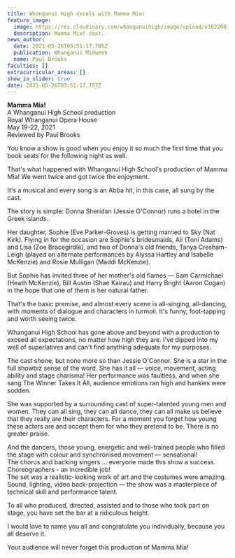 ```yaml
---
title: Whanganui High excels with Mamma Mia!
feature_image:
  image: https://res.cloudinary.com/whanganuihigh/image/upload/v1622001117/News/Cast._chron.jpg
  description: Mamma Mia! cast.
news_author:
  date: 2021-05-26T03:51:17.705Z
  publication: Whanganui Midweek
  name: Paul Brooks
faculties: []
extracurricular_areas: []
show_in_slider: true
date: 2021-05-26T03:51:17.757Z
---
```

**Mamma Mia!**  
A Whanganui High School production  
Royal Whanganui Opera House  
May 19-22, 2021  
Reviewed by Paul Brooks

You know a show is good when you enjoy it so much the first time that you book seats for the following night as well.

That's what happened with Whanganui High School's production of Mamma Mia! We went twice and got twice the enjoyment.

It's a musical and every song is an Abba hit, in this case, all sung by the cast.

The story is simple: Donna Sheridan (Jessie O'Connor) runs a hotel in the Greek islands.

Her daughter, Sophie (Eve Parker-Groves) is getting married to Sky (Nat Kirk). Flying in for the occasion are Sophie's bridesmaids, Ali (Toni Adams) and Lisa (Zoe Bracegirdle), and two of Donna's old friends, Tanya Cresham-Leigh (played on alternate performances by Alyssa Hartley and Isabelle McKenzie) and Rosie Mulligan (Maddi McKenzie).

But Sophie has invited three of her mother's old flames — Sam Carmichael (Heath McKenzie), Bill Austin (Shae Kairau) and Harry Bright (Aaron Cogan) in the hope that one of them is her natural father.

That's the basic premise, and almost every scene is all-singing, all-dancing, with moments of dialogue and characters in turmoil. It's funny, foot-tapping and worth seeing twice.

Whanganui High School has gone above and beyond with a production to exceed all expectations, no matter how high they are. I've dipped into my well of superlatives and can't find anything adequate for my purposes.

The cast shone, but none more so than Jessie O'Connor. She is a star in the full showbiz sense of the word. She has it all — voice, movement, acting ability and stage charisma! Her performance was faultless, and when she sang The Winner Takes It All, audience emotions ran high and hankies were sodden.

She was supported by a surrounding cast of super-talented young men and women. They can all sing, they can all dance, they can all make us believe that they really are their characters. For a moment you forget how young these actors are and accept them for who they pretend to be. There is no greater praise.

And the dancers, those young, energetic and well-trained people who filled the stage with colour and synchronised movement — sensational!  
The chorus and backing singers ... everyone made this show a success.  
Choreographers - an incredible job!  
The set was a realistic-looking work of art and the costumes were amazing. Sound, lighting, video back-projection — the show was a masterpiece of technical skill and performance talent.

To all who produced, directed, assisted and to those who took part on stage, you have set the bar at a ridiculous height.

I would love to name you all and congratulate you individually, because you all deserve it.

Your audience will never forget this production of Mamma Mia!
